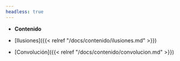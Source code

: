 ```yaml
---
headless: true
---
```


- **Contenido**

- [Ilusiones]({{< relref "/docs/contenido/ilusiones.md" >}})
- [Convolución]({{< relref "/docs/contenido/convolucion.md" >}})